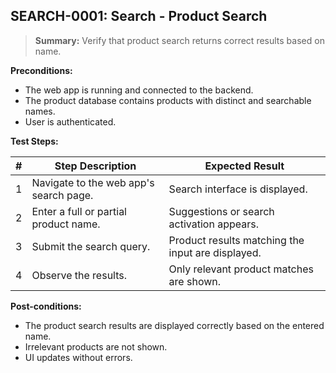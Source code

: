 ## **SEARCH-0001:** Search - Product Search  

> **Summary:** Verify that product search returns correct results based on name.  <br>

**Preconditions:** 

- The web app is running and connected to the backend.
- The product database contains products with distinct and searchable names.
- User is authenticated.

**Test Steps:** 

| \# | Step Description                      | Expected Result                                  |
| -- | ------------------------------------- | ------------------------------------------------ |
| 1  | Navigate to the web app's search page. | Search interface is displayed. |
| 2  | Enter a full or partial product name. | Suggestions or search activation appears. |
| 3  | Submit the search query. | Product results matching the input are displayed. |
| 4  | Observe the results. | Only relevant product matches are shown. |

**Post-conditions:**  

- The product search results are displayed correctly based on the entered name.
- Irrelevant products are not shown.
- UI updates without errors.
